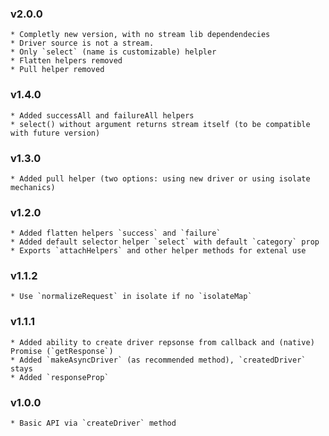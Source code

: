 ### v2.0.0     
    * Completly new version, with no stream lib dependendecies
    * Driver source is not a stream.
    * Only `select` (name is customizable) helpler
    * Flatten helpers removed
    * Pull helper removed    

### v1.4.0     
    * Added successAll and failureAll helpers
    * select() without argument returns stream itself (to be compatible with future version)

### v1.3.0     
    * Added pull helper (two options: using new driver or using isolate mechanics)

### v1.2.0     
    * Added flatten helpers `success` and `failure`
    * Added default selector helper `select` with default `category` prop
    * Exports `attachHelpers` and other helper methods for extenal use

### v1.1.2
    * Use `normalizeRequest` in isolate if no `isolateMap`     

### v1.1.1
    * Added ability to create driver repsonse from callback and (native) Promise (`getResponse`)     
    * Added `makeAsyncDriver` (as recommended method), `createdDriver` stays
    * Added `responseProp`

### v1.0.0
    * Basic API via `createDriver` method